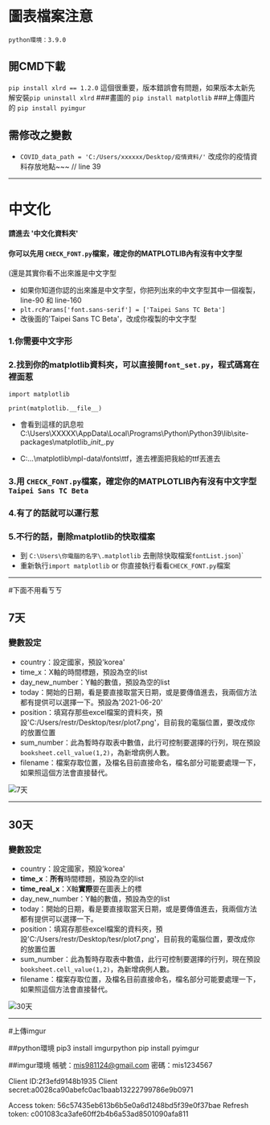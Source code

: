 # 圖表檔案注意
`python環境：3.9.0`

## 開CMD下載
`pip install xlrd == 1.2.0`
這個很重要，版本錯誤會有問題，如果版本太新先解安裝`pip uninstall xlrd`
###畫圖的
`pip install matplotlib`
###上傳圖片的
`pip install pyimgur`

## 需修改之變數
+ `COVID_data_path = 'C:/Users/xxxxxx/Desktop/疫情資料/'`
  改成你的疫情資料存放地點~~~ // line 39

- - -

# 中文化
#### 請進去 '中文化資料夾' 
#### 你可以先用 `CHECK_FONT.py`檔案，確定你的MATPLOTLIB內有沒有中文字型
(還是其實你看不出來誰是中文字型
+ 如果你知道你認的出來誰是中文字型，你把列出來的中文字型其中一個複製，line-90 和 line-160
+ `plt.rcParams['font.sans-serif'] = ['Taipei Sans TC Beta'] `
+ 改後面的'Taipei Sans TC Beta'，改成你複製的中文字型

### 1.你需要中文字形

### 2.找到你的matplotlib資料夾，可以直接開`font_set.py`，程式碼寫在裡面惹


`import matplotlib`

`print(matplotlib.__file__)`

+ 會看到這樣的訊息啦C:\Users\XXXXX\AppData\Local\Programs\Python\Python39\lib\site-packages\matplotlib\__init__.py

+ C:...\matplotlib\mpl-data\fonts\ttf，進去裡面把我給的ttf丟進去

### 3.用 `CHECK_FONT.py`檔案，確定你的MATPLOTLIB內有沒有中文字型`Taipei Sans TC Beta`
### 4.有了的話就可以運行惹
### 5.不行的話，刪除matplotlib的快取檔案
+ 到 `C:\Users\你電腦的名字\.matplotlib` 去刪除快取檔案`fontList.json`)`
+ 重新執行`import matplotlib` or 你直接執行看看`CHECK_FONT.py`檔案
- - -




#下面不用看ㄎㄎ
## 7天
### 變數設定
+   country：設定國家，預設'korea'
+   time_x：X軸的時間標題，預設為空的list
+   day_new_number：Y軸的數值，預設為空的list
+   today：開始的日期，看是要直接取當天日期，或是要傳值進去，我兩個方法都有提供可以選擇一下。預設為'2021-06-20'
+   position：填寫存那些excel檔案的資料夾，預設'C:/Users/restr/Desktop/tesr/plot7.png'，目前我的電腦位置，要改成你的放置位置
+   sum_number：此為暫時存取表中數值，此行可控制要選擇的行列，現在預設`booksheet.cell_value(1,2)`，為新增病例人數。
+   filename：檔案存取位置，及檔名目前直接命名，檔名部分可能要處理一下，如果照這個方法會直接替代。

![7天](https://i.imgur.com/hD0qzyi.png)

- - -
## 30天
### 變數設定
+   country：設定國家，預設'korea'
+   **time_x**：**所有**時間標題，預設為空的list
+   **time_real_x**：X軸**實際**要在圖表上的標
+   day_new_number：Y軸的數值，預設為空的list
+   today：開始的日期，看是要直接取當天日期，或是要傳值進去，我兩個方法都有提供可以選擇一下。
+   position：填寫存那些excel檔案的資料夾，預設'C:/Users/restr/Desktop/tesr/plot7.png'，目前我的電腦位置，要改成你的放置位置
+   sum_number：此為暫時存取表中數值，此行可控制要選擇的行列，現在預設`booksheet.cell_value(1,2)`，為新增病例人數。
+   filename：檔案存取位置，及檔名目前直接命名，檔名部分可能要處理一下，如果照這個方法會直接替代。


![30天](https://i.imgur.com/IlLy4QV.png)

- - -
#上傳imgur

##python環境
pip3 install imgurpython
pip install pyimgur

##imgur環境
帳號：mis981124@gmail.com
密碼：mis1234567

Client ID:2f3efd9148b1935
Client secret:a0028ca90abefc0ac1baab13222799786e9b0971

Access token:  56c57435eb613b6b5e0a6d1248bd5f39e0f37bae
Refresh token: c001083ca3afe60ff2b4b6a53ad8501090afa811